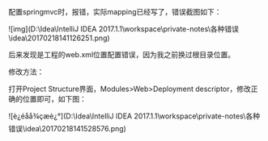 配置springmvc时，报错，实际mapping已经写了，错误截图如下： 

![img](D:\Idea\IntelliJ IDEA 2017.1.1\workspace\private-notes\各种错误\idea\20170218141126251.png) 

后来发现是工程的web.xml位置配置错误，因为我之前换过根目录位置。  

修改方法：  

打开Project Structure界面，Modules>Web>Deployment descriptor，修改正确的位置即可，如下图： 

![è¿éåå¾çæè¿°](D:\Idea\IntelliJ IDEA 2017.1.1\workspace\private-notes\各种错误\idea\20170218141528576.png) 